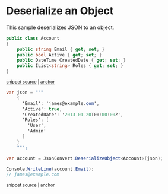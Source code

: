 # Deserialize an Object

This sample deserializes JSON to an object.

<!-- snippet: DeserializeObjectTypes -->
<a id='snippet-deserializeobjecttypes'></a>
```cs
public class Account
{
    public string Email { get; set; }
    public bool Active { get; set; }
    public DateTime CreatedDate { get; set; }
    public IList<string> Roles { get; set; }
}
```
<sup><a href='/src/ArgonTests/Documentation/Samples/Serializer/DeserializeObject.cs#L7-L17' title='Snippet source file'>snippet source</a> | <a href='#snippet-deserializeobjecttypes' title='Start of snippet'>anchor</a></sup>
<!-- endSnippet -->

<!-- snippet: DeserializeObjectUsage -->
<a id='snippet-deserializeobjectusage'></a>
```cs
var json = """
    {
      'Email': 'james@example.com',
      'Active': true,
      'CreatedDate': '2013-01-20T00:00:00Z',
      'Roles': [
        'User',
        'Admin'
      ]
    }
    """;

var account = JsonConvert.DeserializeObject<Account>(json);

Console.WriteLine(account.Email);
// james@example.com
```
<sup><a href='/src/ArgonTests/Documentation/Samples/Serializer/DeserializeObject.cs#L22-L41' title='Snippet source file'>snippet source</a> | <a href='#snippet-deserializeobjectusage' title='Start of snippet'>anchor</a></sup>
<!-- endSnippet -->
